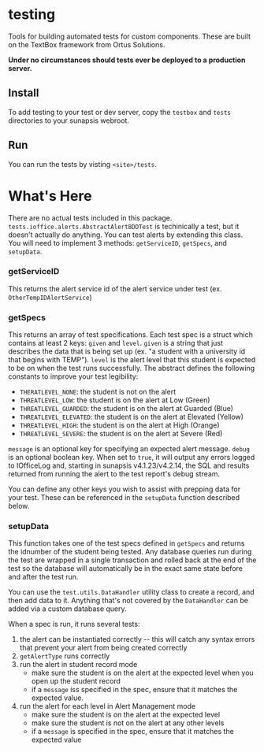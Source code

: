 # testing
Tools for building automated tests for custom components. These are built on the TextBox framework from Ortus Solutions.

**Under no circumstances should tests ever be deployed to a production server.**

## Install
To add testing to your test or dev server, copy the `testbox` and `tests` directories to your sunapsis webroot.

## Run
You can run the tests by visting `<site>/tests`.

# What's Here
There are no actual tests included in this package.  `tests.ioffice.alerts.AbstractAlertBDDTest` is techinically a test, but it doesn't actually do anything.
You can test alerts by extending this class. You will need to implement 3 methods: `getServiceID`, `getSpecs`, and `setupData`.

### getServiceID
This returns the alert service id of the alert service under test (ex. `OtherTempIDAlertService`)

### getSpecs
This returns an array of test specifications.  Each test spec is a struct which contains at least 2 keys: `given` and `level`.  `given` is
a string that just describes the data that is being set up (ex. "a student with a university id that begins with TEMP"). `level` is the
alert level that this student is expected to be on when the test runs successfully. The abstract defines the following constants to improve
your test legibility:
* `THERATLEVEL_NONE`: the student is not on the alert
* `THREATLEVEL_LOW`: the student is on the alert at Low (Green)
* `THREATLEVEL_GUARDED`: the student is on the alert at Guarded (Blue)
* `THREATLEVEL_ELEVATED`: the student is on the alert at Elevated (Yellow)
* `THREATLEVEL_HIGH`: the student is on the alert at High (Orange)
* `THREATLEVEL_SEVERE`: the student is on the alert at Severe (Red)

`message` is an optional key for specifying an expected alert message.
`debug` is an optional boolean key. When set to `true`, it will output any errors logged to IOfficeLog and, starting in
sunapsis v4.1.23/v4.2.14, the SQL and results returned from running the alert to the test report's debug stream.

You can define any other keys you wish to assist with prepping data for your test. These can be referenced in the `setupData` function
described below.

### setupData
This function takes one of the test specs defined in `getSpecs` and returns the idnumber of the student being tested.  Any database queries
run during the test are wrapped in a single transaction and rolled back at the end of the test so the database will automatically be in the
exact same state before and after the test run.

You can use the `test.utils.DataHandler` utility class to create a record, and then add data to it.  Anything that's not covered by the
`DataHandler` can be added via a custom database query.

When a spec is run, it runs several tests:
1. the alert can be instantiated correctly -- this will catch any syntax errors that prevent your alert from being created correctly
2. `getAlertType` runs correctly
3. run the alert in student record mode
    * make sure the student is on the alert at the expected level when you open up the student record
    * if a `message` iss specified in the spec, ensure that it matches the expected value.
4. run the alert for each level in Alert Management mode
    * make sure the student is on the alert at the expected level
    * make sure the student is not on the alert at any other levels
    * if a `message` is specified in the spec, ensure that it matches the expected value

